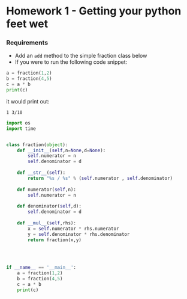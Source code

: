# Homework 1 - Getting your python feet wet

### Requirements
- Add an `add` method to the simple fraction class below
- If you were to run the following code snippet:

```python
a = fraction(1,2)
b = fraction(4,5)
c = a * b
print(c)
```
it would print out:
```
1 3/10
```

```python
import os
import time


class fraction(object):
    def __init__(self,n=None,d=None):
        self.numerator = n
        self.denominator = d
        
    def __str__(self):
        return "%s / %s" % (self.numerator , self.denominator)
        
    def numerator(self,n):
        self.numerator = n 
        
    def denominator(self,d):
        self.denominator = d
        
    def __mul__(self,rhs):
        x = self.numerator * rhs.numerator
        y = self.denominator * rhs.denominator
        return fraction(x,y)
   
      
    

if __name__ == '__main__':
    a = fraction(1,2)
    b = fraction(4,5)
    c = a * b
    print(c)
```
